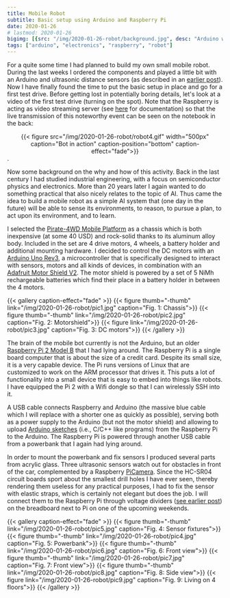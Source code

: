 ```yaml
---
title: Mobile Robot
subtitle: Basic setup using Arduino and Raspberry Pi
date: 2020-01-26
# lastmod: 2020-01-26
bigimg: [{src: "/img/2020-01-26-robot/background.jpg", desc: "Arduino with motor shield"}]
tags: ["arduino", "electronics", "raspberry", "robot"]
---
```


For a quite some time I had planned to build my own small mobile robot. During the last weeks I  ordered the components and played a little bit with an Arduino and ultrasonic distance sensors (as described in an [earlier post](/post/2019-12-25-ultrasonic-sensor-raspi/)). Now I have finally found the time to put the basic setup in place and go for a first test drive. Before getting lost in potentially boring details, let's look at a video of the first test drive (turning on the spot). Note that the Raspberry is acting as video streaming server (see [here](https://picamera.readthedocs.io/en/release-1.13/recipes2.html#web-streaming) for documentation) so that the live transmission of this noteworthy event can be seen on the notebook in the back:

<center>
{{< figure src="/img/2020-01-26-robot/robot4.gif" width="500px" caption="Bot in action" caption-position="bottom" caption-effect="fade">}}
</center>.

<!--more-->

Now some background on the why and how of this activity. Back in the last century I had studied industrial engineering, with a focus on semiconductor physics and electronics. More than 20 years later I again wanted to do something practical that also nicely relates to the topic of AI. Thus came the idea to build a mobile robot as a simple AI system that (one day in the future) will be able to sense its environments, to reason, to pursue a plan, to act upon its environment, and to learn.

I selected the [Pirate-4WD Mobile Platform](https://www.dfrobot.com/product-97.html) as a chassis which is both inexpensive (at some 40 USD) and rock-solid thanks to its aluminum alloy body. Included in the set are 4 drive motors, 4 wheels, a battery holder and additional mounting hardware. I decided to control the DC motors with an [Arduino Uno Rev3](https://store.arduino.cc/arduino-uno-rev3), a microcontroller that is specifically designed to interact with sensors, motors and all kinds of devices, in combination with an [Adafruit Motor Shield V2](https://learn.adafruit.com/adafruit-motor-shield-v2-for-arduino/overview). The motor shield is powered by a set of 5 NiMh rechargeable batteries which find their place in a battery holder in between the 4 motors.


{{< gallery caption-effect="fade" >}}
  {{< figure thumb="-thumb" link="/img/2020-01-26-robot/pic1.jpg" caption="Fig. 1: Chassis">}}
  {{< figure thumb="-thumb" link="/img/2020-01-26-robot/pic2.jpg" caption="Fig. 2: Motorshield">}}
  {{< figure link="/img/2020-01-26-robot/pic3.jpg" caption="Fig. 3: DC motors">}}
{{< /gallery >}}


The brain of the mobile bot currently is not the Arduino, but an older [Raspberry Pi 2 Model B](https://www.raspberrypi.org/products/raspberry-pi-2-model-b/) that I had lying around. The Raspberry Pi is a single board computer that is about the size of a credit card. Despite its small size, it is a very capable device. The Pi runs versions of Linux that are customized to work on the ARM processor that drives it. This puts a lot of functionality into a small device that is easy to embed into things like robots. I have equipped the Pi 2 with a Wifi dongle so that I can wirelessly SSH into it. 

A USB cable connects Raspberry and Arduino (the massive blue cable which I will replace with a shorter one as quickly as possible), serving both as a power supply to the Arduino (but not the motor shield) and allowing to upload [Arduino sketches](https://www.arduino.cc/reference/en/) (i.e., C/C++ like programs) from the Raspberry Pi to the Arduino. The Raspberry Pi is powered through another USB cable from a powerbank that I again had lying around. 

In order to mount the powerbank and fix sensors I produced several parts from acrylic glass. Three ultrasonic sensors watch out for obstacles in front of the car, complemented by a Raspberry [PiCamera](https://picamera.readthedocs.io/en/release-1.13/index.html). Since the HC-SR04 circuit boards sport about the smallest drill holes I have ever seen, thereby rendering them useless for any practical purposes, I had to fix the sensor with elastic straps, which is certainly not elegant but does the job. I will connect them to the Raspberry Pi through voltage dividers ([see earlier post](/post/2019-12-25-ultrasonic-sensor-raspi/)) on the breadboard next to Pi on one of the upcoming weekends.


{{< gallery caption-effect="fade" >}}
  {{< figure thumb="-thumb" link="/img/2020-01-26-robot/pic5.jpg" caption="Fig. 4: Sensor fixtures">}}
  {{< figure thumb="-thumb" link="/img/2020-01-26-robot/pic4.jpg" caption="Fig. 5: Powerbank">}}
  {{< figure thumb="-thumb" link="/img/2020-01-26-robot/pic6.jpg" caption="Fig. 6: Front view">}}
  {{< figure thumb="-thumb" link="/img/2020-01-26-robot/pic7.jpg" caption="Fig. 7: Front view">}}
  {{< figure thumb="-thumb" link="/img/2020-01-26-robot/pic8.jpg" caption="Fig. 8: Side view">}}
  {{< figure link="/img/2020-01-26-robot/pic9.jpg" caption="Fig. 9: Living on 4 floors">}}
{{< /gallery >}}